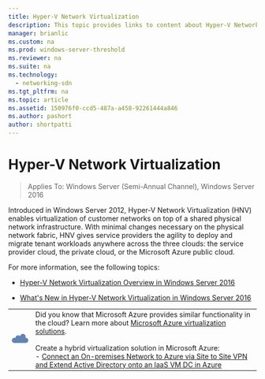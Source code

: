 ```yaml
---
title: Hyper-V Network Virtualization
description: This topic provides links to content about Hyper-V Network Virtualization in Windows Server 2016.
manager: brianlic
ms.custom: na
ms.prod: windows-server-threshold
ms.reviewer: na
ms.suite: na
ms.technology: 
  - networking-sdn
ms.tgt_pltfrm: na
ms.topic: article
ms.assetid: 150976f0-ccd5-487a-a458-92261444a846
ms.author: pashort
author: shortpatti
---
```

# Hyper-V Network Virtualization

>Applies To: Windows Server (Semi-Annual Channel), Windows Server 2016

Introduced in Windows Server 2012, Hyper-V Network Virtualization (HNV) enables virtualization of customer networks on top of a shared physical network infrastructure. With minimal changes necessary on the physical network fabric, HNV gives service providers the agility to deploy and migrate tenant workloads anywhere across the three clouds: the service provider cloud, the private cloud, or the Microsoft Azure public cloud.  
  
For more information, see the following topics:  
  
-   [Hyper-V Network Virtualization Overview in Windows Server 2016](../../../sdn/technologies/hyper-v-network-virtualization/hyperv-network-virtualization-overview-windows-server.md)  
  
-   [What's New in Hyper-V Network Virtualization in Windows Server 2016](../../../sdn/technologies/hyper-v-network-virtualization/whats-new-hyperv-network-virtualization-windows-server.md)  
  
|||  
|-|-|  
|![Cloud](../../../media/Hyper-V-Network-Virtualization/All_Symbols_Cloud.png)|Did you know that Microsoft Azure provides similar functionality in the cloud? Learn more about [Microsoft Azure virtualization solutions](http://aka.ms/f9bh7g).<br /><br />Create a hybrid virtualization solution in Microsoft Azure:<br />- [Connect an On-premises Network to Azure via Site to Site VPN and Extend Active Directory onto an IaaS VM DC in Azure](http://aka.ms/d1dinb)|  